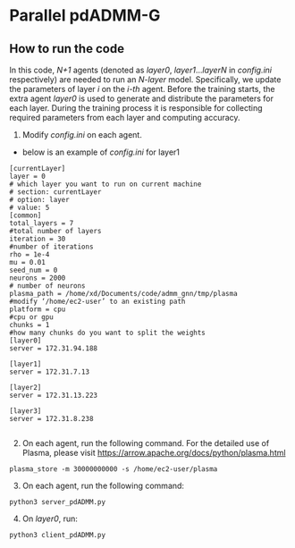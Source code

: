 # Parallel pdADMM-G


## How to run the code
In this code, *N+1* agents (denoted as *layer0*, *layer1*...*layerN* in *config.ini* respectively) are needed to run an *N-layer* model. 
 Specifically, we update the parameters of layer *i* on the *i-th* agent.
Before the training starts, the extra agent *layer0* is used to generate and distribute the parameters for each layer. 
During the training process it is responsible for collecting required parameters from each layer and computing accuracy.
1. Modify *config.ini* on each agent.
  - below is an example of *config.ini* for layer1
  ```
 [currentLayer]
layer = 0
 # which layer you want to run on current machine
# section: currentLayer
# option: layer
# value: 5
[common]
total_layers = 7
#total number of layers
iteration = 30
#number of iterations
rho = 1e-4
mu = 0.01
seed_num = 0
neurons = 2000
# number of neurons
plasma_path = /home/xd/Documents/code/admm_gnn/tmp/plasma
#modify ‘/home/ec2-user’ to an existing path
platform = cpu
#cpu or gpu
chunks = 1
#how many chunks do you want to split the weights
[layer0]
server = 172.31.94.188

[layer1]
server = 172.31.7.13

[layer2]
server = 172.31.13.223

[layer3]
server = 172.31.8.238


  ```
2. On each agent, run the following command. For the detailed use of Plasma, please visit https://arrow.apache.org/docs/python/plasma.html
```
plasma_store -m 30000000000 -s /home/ec2-user/plasma
```
3. On each agent, run the following command:
```
python3 server_pdADMM.py
```
4. On *layer0*, run:
```
python3 client_pdADMM.py
```

